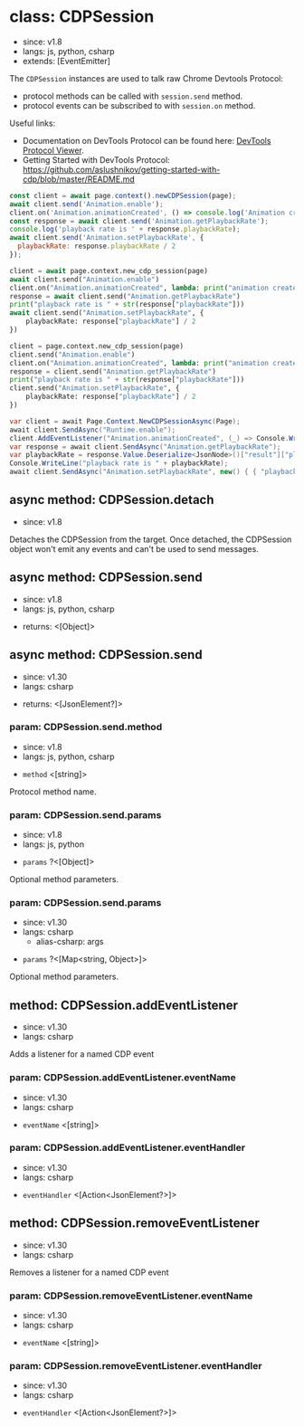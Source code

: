 # class: CDPSession
* since: v1.8
* langs: js, python, csharp
* extends: [EventEmitter]

The `CDPSession` instances are used to talk raw Chrome Devtools Protocol:
* protocol methods can be called with `session.send` method.
* protocol events can be subscribed to with `session.on` method.

Useful links:
* Documentation on DevTools Protocol can be found here:
  [DevTools Protocol Viewer](https://chromedevtools.github.io/devtools-protocol/).
* Getting Started with DevTools Protocol:
  https://github.com/aslushnikov/getting-started-with-cdp/blob/master/README.md

```js
const client = await page.context().newCDPSession(page);
await client.send('Animation.enable');
client.on('Animation.animationCreated', () => console.log('Animation created!'));
const response = await client.send('Animation.getPlaybackRate');
console.log('playback rate is ' + response.playbackRate);
await client.send('Animation.setPlaybackRate', {
  playbackRate: response.playbackRate / 2
});
```

```python async
client = await page.context.new_cdp_session(page)
await client.send("Animation.enable")
client.on("Animation.animationCreated", lambda: print("animation created!"))
response = await client.send("Animation.getPlaybackRate")
print("playback rate is " + str(response["playbackRate"]))
await client.send("Animation.setPlaybackRate", {
    playbackRate: response["playbackRate"] / 2
})
```

```python sync
client = page.context.new_cdp_session(page)
client.send("Animation.enable")
client.on("Animation.animationCreated", lambda: print("animation created!"))
response = client.send("Animation.getPlaybackRate")
print("playback rate is " + str(response["playbackRate"]))
client.send("Animation.setPlaybackRate", {
    playbackRate: response["playbackRate"] / 2
})
```
```csharp
var client = await Page.Context.NewCDPSessionAsync(Page);
await client.SendAsync("Runtime.enable");
client.AddEventListener("Animation.animationCreated", (_) => Console.WriteLine("Animation created!"));
var response = await client.SendAsync("Animation.getPlaybackRate");
var playbackRate = response.Value.Deserialize<JsonNode>()["result"]["playbackRate"].GetValue<decimal>();
Console.WriteLine("playback rate is " + playbackRate);
await client.SendAsync("Animation.setPlaybackRate", new() { { "playbackRate", playbackRate / 2 } });
```

## async method: CDPSession.detach
* since: v1.8

Detaches the CDPSession from the target. Once detached, the CDPSession object won't emit any events and can't be used to
send messages.

## async method: CDPSession.send
* since: v1.8
* langs: js, python, csharp
- returns: <[Object]>

## async method: CDPSession.send
* since: v1.30
* langs: csharp
- returns: <[JsonElement?]>
### param: CDPSession.send.method
* since: v1.8
* langs: js, python, csharp
- `method` <[string]>

Protocol method name.

### param: CDPSession.send.params
* since: v1.8
* langs: js, python
- `params` ?<[Object]>

Optional method parameters.

### param: CDPSession.send.params
* since: v1.30
* langs: csharp
  - alias-csharp: args
- `params` ?<[Map<string, Object>]>

Optional method parameters.

## method: CDPSession.addEventListener
* since: v1.30
* langs: csharp

Adds a listener for a named CDP event

### param: CDPSession.addEventListener.eventName
* since: v1.30
* langs: csharp
- `eventName` <[string]>

### param: CDPSession.addEventListener.eventHandler
* since: v1.30
* langs: csharp
- `eventHandler` <[Action<JsonElement?>]>

## method: CDPSession.removeEventListener
* since: v1.30
* langs: csharp

Removes a listener for a named CDP event

### param: CDPSession.removeEventListener.eventName
* since: v1.30
* langs: csharp
- `eventName` <[string]>

### param: CDPSession.removeEventListener.eventHandler
* since: v1.30
* langs: csharp
- `eventHandler` <[Action<JsonElement?>]>